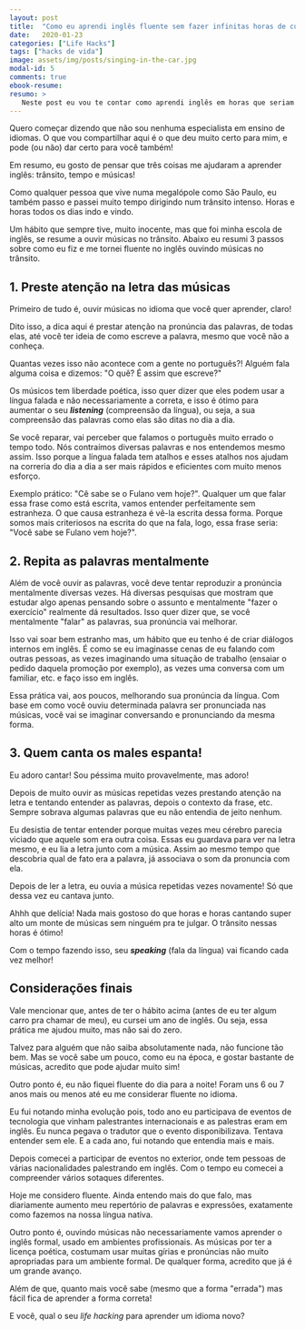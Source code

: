 ```yaml
---
layout: post
title:  "Como eu aprendi inglês fluente sem fazer infinitas horas de cursos"
date:   2020-01-23
categories: ["Life Hacks"]
tags: ["hacks de vida"]
image: assets/img/posts/singing-in-the-car.jpg
modal-id: 5
comments: true
ebook-resume:
resumo: >
   Neste post eu vou te contar como aprendi inglês em horas que seriam totalmente improdutivas, aliviando o stress e sem gastar infinito dinheiro e tempo com cursos de inglês!
---
```


Quero começar dizendo que não sou nenhuma especialista em ensino de idiomas. O que vou compartilhar aqui é o que deu muito certo para mim, e pode (ou não) dar certo para você também!

Em resumo, eu gosto de pensar que três coisas me ajudaram a aprender inglês: trânsito, tempo e músicas!

Como qualquer pessoa que vive numa megalópole como São Paulo, eu também passo e passei muito tempo dirigindo num trânsito intenso. Horas e horas todos os dias indo e vindo.

Um hábito que sempre tive, muito inocente, mas que foi minha escola de inglês, se resume a ouvir músicas no trânsito. Abaixo eu resumi 3 passos sobre como eu fiz e me tornei fluente no inglês ouvindo músicas no trânsito.


## 1. Preste atenção na letra das músicas

Primeiro de tudo é, ouvir músicas no idioma que você quer aprender, claro!

Dito isso, a dica aqui é prestar atenção na pronúncia das palavras, de todas elas, até você ter ideia de como escreve a palavra, mesmo que você não a conheça.

Quantas vezes isso não acontece com a gente no português?! Alguém fala alguma coisa e dizemos: "O quê? É assim que escreve?"

Os músicos tem liberdade poética, isso quer dizer que eles podem usar a língua falada e não necessariamente a correta, e isso é ótimo para aumentar o seu **_listening_** (compreensão da língua), ou seja, a sua compreensão das palavras como elas são ditas no dia a dia.

Se você reparar, vai perceber que falamos o português muito errado o tempo todo. Nós contraímos diversas palavras e nos entendemos mesmo assim. Isso porque a língua falada tem atalhos e esses atalhos nos ajudam na correria do dia a dia a ser mais rápidos e eficientes com muito menos esforço.

Exemplo prático: "Cê sabe se o Fulano vem hoje?". Qualquer um que falar essa frase como está escrita, vamos entender perfeitamente sem estranheza. O que causa estranheza é vê-la escrita dessa forma. Porque somos mais criteriosos na escrita do que na fala, logo, essa frase seria: "Você sabe se Fulano vem hoje?".


## 2. Repita as palavras mentalmente

Além de você ouvir as palavras, você deve tentar reproduzir a pronúncia mentalmente diversas vezes. Há diversas pesquisas que mostram que estudar algo apenas pensando sobre o assunto e mentalmente "fazer o exercício" realmente dá resultados. Isso quer dizer que, se você mentalmente "falar" as palavras, sua pronúncia vai melhorar.

Isso vai soar bem estranho mas, um hábito que eu tenho é de criar diálogos internos em inglês. É como se eu imaginasse cenas de eu falando com outras pessoas, as vezes imaginando uma situação de trabalho (ensaiar o pedido daquela promoção por exemplo), as vezes uma conversa com um familiar, etc. e faço isso em inglês.

Essa prática vai, aos poucos, melhorando sua pronúncia da língua. Com base em como você ouviu determinada palavra ser pronunciada nas músicas, você vai se imaginar conversando e pronunciando da mesma forma.


## 3. Quem canta os males espanta!

Eu adoro cantar! Sou péssima muito provavelmente, mas adoro!

Depois de muito ouvir as músicas repetidas vezes prestando atenção na letra e tentando entender as palavras, depois o contexto da frase, etc. Sempre sobrava algumas palavras que eu não entendia de jeito nenhum.

Eu desistia de tentar entender porque muitas vezes meu cérebro parecia viciado que aquele som era outra coisa. Essas eu guardava para ver na letra mesmo, e eu lia a letra junto com a música. Assim ao mesmo tempo que descobria qual de fato era a palavra, já associava o som da pronuncia com ela.

Depois de ler a letra, eu ouvia a música repetidas vezes novamente! Só que dessa vez eu cantava junto.

Ahhh que delícia! Nada mais gostoso do que horas e horas cantando super alto um monte de músicas sem ninguém pra te julgar. O trânsito nessas horas é ótimo!

Com o tempo fazendo isso, seu **_speaking_** (fala da língua) vai ficando cada vez melhor!

## Considerações finais

Vale mencionar que, antes de ter o hábito acima (antes de eu ter algum carro pra chamar de meu), eu cursei um ano de inglês. Ou seja, essa prática me ajudou muito, mas não sai do zero.

Talvez para alguém que não saiba absolutamente nada, não funcione tão bem. Mas se você sabe um pouco, como eu na época, e gostar bastante de músicas, acredito que pode ajudar muito sim!

Outro ponto é, eu não fiquei fluente do dia para a noite! Foram uns 6 ou 7 anos mais ou menos até eu me considerar fluente no idioma.

Eu fui notando minha evolução pois, todo ano eu participava de eventos de tecnologia que vinham palestrantes internacionais e as palestras eram em inglês. Eu nunca pegava o tradutor que o evento disponibilizava. Tentava entender sem ele. E a cada ano, fui notando que entendia mais e mais.

Depois comecei a participar de eventos no exterior, onde tem pessoas de várias nacionalidades palestrando em inglês. Com o tempo eu comecei a compreender vários sotaques diferentes.

Hoje me considero fluente. Ainda entendo mais do que falo, mas diariamente aumento meu repertório de palavras e expressões, exatamente como fazemos na nossa língua nativa.

Outro ponto é, ouvindo músicas não necessariamente vamos aprender o inglês formal, usado em ambientes profissionais. As músicas por ter a licença poética, costumam usar muitas gírias e pronúncias não muito apropriadas para um ambiente formal. De qualquer forma, acredito que já é um grande avanço.

Além de que, quanto mais você sabe (mesmo que a forma "errada") mas fácil fica de aprender a forma correta!

E você, qual o seu _life hacking_ para aprender um idioma novo?


















